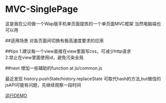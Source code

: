 # MVC-SinglePage
这是我在公司做一个Wap版手机单页面提炼的一个单页面MVC框架
当然电脑端也可以用

##适用场景
对各页面间切换有极高速度要求的应用

##tips
1.建议每一个view直接在view里面写css，可减少http请求  
2.禁止在view里面使用id，避免污染全局

##next
增加一些辅助的function  at  js/common.js

最近发现 history.pushState/history.replaceState 可取代hash的方法,but微信的jsAPI可能有问题，先继续观察一段时间

[运行DEMO](http://www.luoyongjie.cn/mygit/MVC-SinglePage/)
